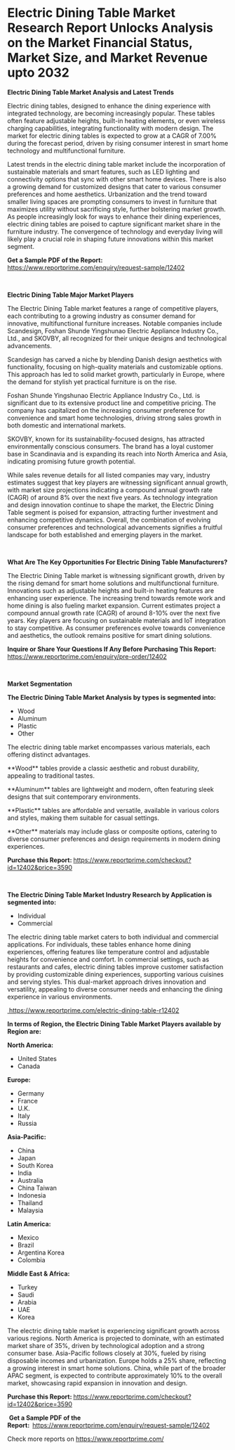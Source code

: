 <p><h1>Electric Dining Table Market Research Report Unlocks Analysis on the Market Financial Status, Market Size, and Market Revenue upto 2032</h1></p><p><strong>Electric Dining Table Market Analysis and Latest Trends</strong></p>
<p><p>Electric dining tables, designed to enhance the dining experience with integrated technology, are becoming increasingly popular. These tables often feature adjustable heights, built-in heating elements, or even wireless charging capabilities, integrating functionality with modern design. The market for electric dining tables is expected to grow at a CAGR of 7.00% during the forecast period, driven by rising consumer interest in smart home technology and multifunctional furniture. </p><p>Latest trends in the electric dining table market include the incorporation of sustainable materials and smart features, such as LED lighting and connectivity options that sync with other smart home devices. There is also a growing demand for customized designs that cater to various consumer preferences and home aesthetics. Urbanization and the trend toward smaller living spaces are prompting consumers to invest in furniture that maximizes utility without sacrificing style, further bolstering market growth. As people increasingly look for ways to enhance their dining experiences, electric dining tables are poised to capture significant market share in the furniture industry. The convergence of technology and everyday living will likely play a crucial role in shaping future innovations within this market segment.</p></p>
<p><strong>Get a Sample PDF of the Report:&nbsp;</strong> <a href="https://www.reportprime.com/enquiry/request-sample/12402?utm_campaign=2929&utm_medium=2&utm_source=Github&utm_content=ia&utm_term=18032025&utm_id=electric-dining-table">https://www.reportprime.com/enquiry/request-sample/12402</a></p>
<p>&nbsp;</p>
<p><strong>Electric Dining Table Major Market Players</strong></p>
<p><p>The Electric Dining Table market features a range of competitive players, each contributing to a growing industry as consumer demand for innovative, multifunctional furniture increases. Notable companies include Scandesign, Foshan Shunde Yingshunao Electric Appliance Industry Co., Ltd., and SKOVBY, all recognized for their unique designs and technological advancements.</p><p>Scandesign has carved a niche by blending Danish design aesthetics with functionality, focusing on high-quality materials and customizable options. This approach has led to solid market growth, particularly in Europe, where the demand for stylish yet practical furniture is on the rise.</p><p>Foshan Shunde Yingshunao Electric Appliance Industry Co., Ltd. is significant due to its extensive product line and competitive pricing. The company has capitalized on the increasing consumer preference for convenience and smart home technologies, driving strong sales growth in both domestic and international markets.</p><p>SKOVBY, known for its sustainability-focused designs, has attracted environmentally conscious consumers. The brand has a loyal customer base in Scandinavia and is expanding its reach into North America and Asia, indicating promising future growth potential.</p><p>While sales revenue details for all listed companies may vary, industry estimates suggest that key players are witnessing significant annual growth, with market size projections indicating a compound annual growth rate (CAGR) of around 8% over the next five years. As technology integration and design innovation continue to shape the market, the Electric Dining Table segment is poised for expansion, attracting further investment and enhancing competitive dynamics. Overall, the combination of evolving consumer preferences and technological advancements signifies a fruitful landscape for both established and emerging players in the market.</p></p>
<p>&nbsp;</p>
<p><strong>What Are The Key Opportunities For Electric Dining Table Manufacturers?</strong></p>
<p><p>The Electric Dining Table market is witnessing significant growth, driven by the rising demand for smart home solutions and multifunctional furniture. Innovations such as adjustable heights and built-in heating features are enhancing user experience. The increasing trend towards remote work and home dining is also fueling market expansion. Current estimates project a compound annual growth rate (CAGR) of around 8-10% over the next five years. Key players are focusing on sustainable materials and IoT integration to stay competitive. As consumer preferences evolve towards convenience and aesthetics, the outlook remains positive for smart dining solutions.</p></p>
<p><strong>Inquire or Share Your Questions If Any Before Purchasing This Report:</strong> <a href="https://www.reportprime.com/enquiry/pre-order/12402?utm_campaign=2929&utm_medium=2&utm_source=Github&utm_content=ia&utm_term=18032025&utm_id=electric-dining-table">https://www.reportprime.com/enquiry/pre-order/12402</a></p>
<p>&nbsp;</p>
<p><strong>Market Segmentation</strong></p>
<p><strong>The Electric Dining Table Market Analysis by types is segmented into:</strong></p>
<p><ul><li>Wood</li><li>Aluminum</li><li>Plastic</li><li>Other</li></ul></p>
<p><p>The electric dining table market encompasses various materials, each offering distinct advantages. </p><p>**Wood** tables provide a classic aesthetic and robust durability, appealing to traditional tastes. </p><p>**Aluminum** tables are lightweight and modern, often featuring sleek designs that suit contemporary environments. </p><p>**Plastic** tables are affordable and versatile, available in various colors and styles, making them suitable for casual settings. </p><p>**Other** materials may include glass or composite options, catering to diverse consumer preferences and design requirements in modern dining experiences.</p></p>
<p><strong>Purchase this Report:&nbsp;</strong><a href="https://www.reportprime.com/checkout?id=12402&price=3590&utm_campaign=2929&utm_medium=2&utm_source=Github&utm_content=ia&utm_term=18032025&utm_id=electric-dining-table">https://www.reportprime.com/checkout?id=12402&price=3590</a></p>
<p>&nbsp;</p>
<p><strong>The Electric Dining Table Market Industry Research by Application is segmented into:</strong></p>
<p><ul><li>Individual</li><li>Commercial</li></ul></p>
<p><p>The electric dining table market caters to both individual and commercial applications. For individuals, these tables enhance home dining experiences, offering features like temperature control and adjustable heights for convenience and comfort. In commercial settings, such as restaurants and cafes, electric dining tables improve customer satisfaction by providing customizable dining experiences, supporting various cuisines and serving styles. This dual-market approach drives innovation and versatility, appealing to diverse consumer needs and enhancing the dining experience in various environments.</p></p>
<p><a href="https://www.reportprime.com/electric-dining-table-r12402?utm_campaign=2929&utm_medium=2&utm_source=Github&utm_content=ia&utm_term=18032025&utm_id=electric-dining-table">&nbsp;https://www.reportprime.com/electric-dining-table-r12402</a></p>
<p><strong>In terms of Region, the Electric Dining Table Market Players available by Region are:</strong></p>
<p>
    <p> <strong> North America: </strong>
        <ul>
            <li>United States</li>
            <li>Canada</li>
        </ul>
        </p> 
    <p> <strong> Europe: </strong>
        <ul>
            <li>Germany</li>
            <li>France</li>
            <li>U.K.</li>
            <li>Italy</li>
            <li>Russia</li>
        </ul>
        </p> 
    <p> <strong> Asia-Pacific: </strong>
        <ul>
            <li>China</li>
            <li>Japan</li>
            <li>South Korea</li>
            <li>India</li>
            <li>Australia</li>
            <li>China Taiwan</li>
            <li>Indonesia</li>
            <li>Thailand</li>
            <li>Malaysia</li>
        </ul>
        </p> 
    <p> <strong> Latin America: </strong>
        <ul>
            <li>Mexico</li>
            <li>Brazil</li>
            <li>Argentina Korea</li>
            <li>Colombia</li>
        </ul>
        </p> 
    <p> <strong> Middle East & Africa: </strong>
        <ul>
            <li>Turkey</li>
            <li>Saudi</li>
            <li>Arabia</li>
            <li>UAE</li>
            <li>Korea</li>
        </ul>
    </p>
    </p>
<p><p>The electric dining table market is experiencing significant growth across various regions. North America is projected to dominate, with an estimated market share of 35%, driven by technological adoption and a strong consumer base. Asia-Pacific follows closely at 30%, fueled by rising disposable incomes and urbanization. Europe holds a 25% share, reflecting a growing interest in smart home solutions. China, while part of the broader APAC segment, is expected to contribute approximately 10% to the overall market, showcasing rapid expansion in innovation and design.</p></p>
<p><strong>Purchase this Report: </strong><a href="https://www.reportprime.com/checkout?id=12402&price=3590&utm_campaign=2929&utm_medium=2&utm_source=Github&utm_content=ia&utm_term=18032025&utm_id=electric-dining-table">https://www.reportprime.com/checkout?id=12402&price=3590</a></p>
<p>&nbsp;<strong>Get a Sample PDF of the Report:&nbsp;&nbsp;</strong><a href="https://www.reportprime.com/enquiry/request-sample/12402?utm_campaign=2929&utm_medium=2&utm_source=Github&utm_content=ia&utm_term=18032025&utm_id=electric-dining-table">https://www.reportprime.com/enquiry/request-sample/12402</a></p>
<p><strong></strong></p>
<p>Check more reports on <a href="https://www.reportprime.com/?utm_campaign=2929&utm_medium=2&utm_source=Github&utm_content=ia&utm_term=18032025&utm_id=electric-dining-table">https://www.reportprime.com/</a></p>